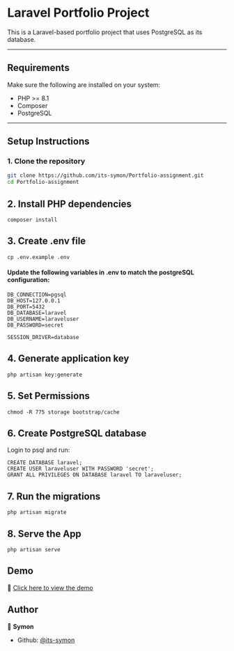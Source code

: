 # Laravel Portfolio Project

This is a Laravel-based portfolio project that uses PostgreSQL as its database.

---

## Requirements

Make sure the following are installed on your system:

- PHP >= 8.1
- Composer
- PostgreSQL

---

## Setup Instructions

### 1. Clone the repository

```bash
git clone https://github.com/its-symon/Portfolio-assignment.git
cd Portfolio-assignment
```

## 2. Install PHP dependencies
```
composer install
```

## 3. Create .env file
```
cp .env.example .env
```

#### Update the following variables in .env to match the postgreSQL configuration:
```
DB_CONNECTION=pgsql
DB_HOST=127.0.0.1
DB_PORT=5432
DB_DATABASE=laravel
DB_USERNAME=laraveluser
DB_PASSWORD=secret

SESSION_DRIVER=database
```
## 4. Generate application key
```
php artisan key:generate
```

## 5. Set Permissions
```
chmod -R 775 storage bootstrap/cache
```

## 6. Create PostgreSQL database
Login to psql and run:
```
CREATE DATABASE laravel;
CREATE USER laraveluser WITH PASSWORD 'secret';
GRANT ALL PRIVILEGES ON DATABASE laravel TO laraveluser;
```

## 7. Run the migrations
```
php artisan migrate
```

## 8. Serve the App
```
php artisan serve
```

## Demo

🎥 [Click here to view the demo](https://drive.google.com/file/d/1tTDizfw_BdES4JRtr__hDpQW60P-E8bK/view?usp=sharing)


## Author

👤 **Symon**

- Github: [@its-symon](https://github.com/its-symon)
